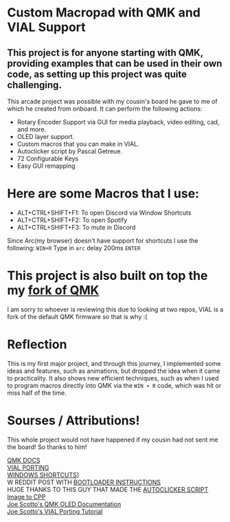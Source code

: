 # Custom Macropad with QMK and VIAL Support


## This project is for anyone starting with QMK, providing examples that can be used in their own code, as setting up this project was quite challenging.

This arcade project was possible with my cousin's board he gave to me of which he created from onboard.
It can perform the following actions:

- Rotary Encoder Support via GUI for media playback, video editing, cad, and more.
- OLED layer support.
- Custom macros that you can make in VIAL.
- Autoclicker script by Pascal Getreue.
- 72 Configurable Keys
- Easy GUI remapping


# Here are some Macros that I use:

- ALT+CTRL+SHIFT+F1: To open Discord via Window Shortcuts
- ALT+CTRL+SHIFT+F2: To open Spotify
- ALT+CTRL+SHIFT+F3: To mute in Discord

Since Arc(my browser) doesn't have support for shortcuts I use the following:
`WIN+R` Type in `arc` delay 200ms `ENTER`

# This project is also built on top the my [fork of QMK](https://github.com/qmk/qmk_firmware/compare/master...Alecsis:qmk_firmware:master) <br />
I am sorry to whoever is reviewing this due to looking at two repos, VIAL is a fork of the default QMK firmware so that is why :(


# Reflection
This is my first major project, and through this journey, I implemented some ideas and features, such as animations, but dropped the idea when it came to practicality. It also shows new efficient techniques, such as when I used to program macros directly into QMK via the `WIN + R` code, which was hit or miss half of the time.

# Sourses / Attributions!

This whole project would not have happened if my cousin had not sent me the board! So thanks to him!

[QMK DOCS](https://docs.qmk.fm/)<br />
[VIAL PORTING](https://get.vial.today/docs/)<br />
[WINDOWS SHORTCUTS](https://www.youtube.com/watch?v=wkyzO7Mz2Ls)]<br />
W REDDIT POST WITH [BOOTLOADER INSTRUCTIONS](https://www.reddit.com/r/olkb/comments/9ctx37/qmk_burn_dfu_bootloader_into_keyboard_with/) <br />
HUGE THANKS TO THIS GUY THAT MADE THE [AUTOCLICKER SCRIPT](https://getreuer.info/posts/keyboards/mouse-turbo-click/index.html)<br />
[Image to CPP](https://javl.github.io/image2cpp/)<br />
[Joe Scotto's QMK OLED Documentation](https://www.youtube.com/watch?v=OJSOEStpPIo)<br />
[Joe Scotto's VIAL Porting Tutorial](https://www.youtube.com/watch?v=O8pdUPqPG3k)<br />
